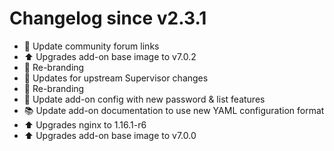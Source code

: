 # Changelog since v2.3.1
- :hammer: Update community forum links 
- :arrow_up: Upgrades add-on base image to v7.0.2 
- :hammer: Re-branding 
- :hammer: Updates for upstream Supervisor changes 
- :hammer: Re-branding 
- :hammer: Update add-on config with new password & list features 
- :books: Update add-on documentation to use new YAML configuration format 
- :arrow_up: Upgrades nginx to 1.16.1-r6 
- :arrow_up: Upgrades add-on base image to v7.0.0 
